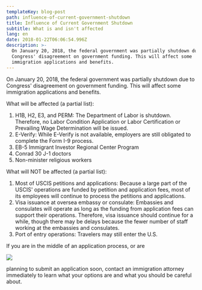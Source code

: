 ```yaml
---
templateKey: blog-post
path: influence-of-current-government-shutdown
title: Influence of Current Government Shutdown
subtitle: What is and isn't affected
lang: en
date: 2018-01-22T06:06:54.996Z
description: >-
  On January 20, 2018, the federal government was partially shutdown due to
  Congress' disagreement on government funding. This will affect some
  immigration applications and benefits.
---
```

On January 20, 2018, the federal government was partially shutdown due to Congress' disagreement on government funding. This will affect some immigration applications and benefits.

What will be affected (a partial list):

1. H1B, H2, E3, and PERM: The Department of Labor is shutdown. Therefore, no Labor Condition Application or Labor Certification or Prevailing Wage Determination will be issued. 
2. E-Verify: While E-Verify is not available, employers are still obligated to complete the Form I-9 process. 
3. EB-5 Immigrant Investor Regional Center Program
4. Conrad 30 J-1 doctors
5. Non-minister religious workers

What will NOT be affected (a partial list):

1. Most of USCIS petitions and applications: Because a large part of the USCIS' operations are funded by petition and application fees, most of its employees will continue to process the petitions and applications.  
2. Visa issuance at oversea embassy or consulate: Embassies and consulates will operate as long as the funding from application fees can support their operations. Therefore, visa issuance should continue for a while, though there may be delays because the fewer number of staff working at the embassies and consulates. 
3. Port of entry operations: Travelers may still enter the U.S. 

If you are in the middle of an application process, or are 

![](/img/pexels-photo-355959.jpeg)

planning to submit an application soon, contact an immigration attorney immediately to learn what your options are and what you should be careful about.
